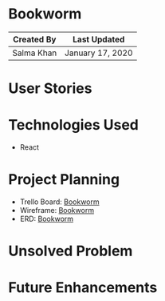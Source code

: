 # Bookworm

Created By | Last Updated
-----------|--------------
Salma Khan | January 17, 2020


# User Stories
# Technologies Used
 * React

# Project Planning
* Trello Board: [Bookworm](https://trello.com/b/9kAnNtlV/bookworm-mern-stack)
* Wireframe: [Bookworm](https://salmakhan.proto.io/editor/index.cfm?id=d69db517-3dae-4053-a423-6239996ca28b)
* ERD: [Bookworm](https://www.lucidchart.com/documents/edit/4a50144b-8289-4575-b19e-fecfdd9daef3/0_0?beaconFlowId=80708634A4AE0BDA)
# Unsolved Problem
# Future Enhancements
